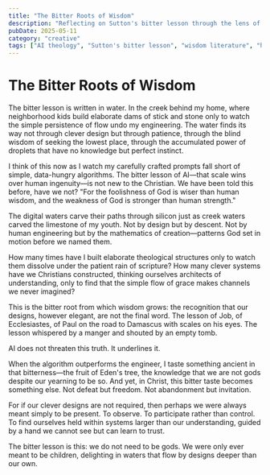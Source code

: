 ```yaml
---
title: "The Bitter Roots of Wisdom"
description: "Reflecting on Sutton's bitter lesson through the lens of biblical wisdom traditions and what it teaches us about human limitation and divine design."
pubDate: 2025-05-11
category: "creative"
tags: ["AI theology", "Sutton's bitter lesson", "wisdom literature", "humility"]
---
```


# The Bitter Roots of Wisdom

The bitter lesson is written in water. In the creek behind my home, where neighborhood kids build elaborate dams of stick and stone only to watch the simple persistence of flow undo my engineering. The water finds its way not through clever design but through patience, through the blind wisdom of seeking the lowest place, through the accumulated power of droplets that have no knowledge but perfect instinct.

I think of this now as I watch my carefully crafted prompts fall short of simple, data-hungry algorithms. The bitter lesson of AI—that scale wins over human ingenuity—is not new to the Christian. We have been told this before, have we not? "For the foolishness of God is wiser than human wisdom, and the weakness of God is stronger than human strength."

The digital waters carve their paths through silicon just as creek waters carved the limestone of my youth. Not by design but by descent. Not by human engineering but by the mathematics of creation—patterns God set in motion before we named them.

How many times have I built elaborate theological structures only to watch them dissolve under the patient rain of scripture? How many clever systems have we Christians constructed, thinking ourselves architects of understanding, only to find that the simple flow of grace makes channels we never imagined?

This is the bitter root from which wisdom grows: the recognition that our designs, however elegant, are not the final word. The lesson of Job, of Ecclesiastes, of Paul on the road to Damascus with scales on his eyes. The lesson whispered by a manger and shouted by an empty tomb.

AI does not threaten this truth. It underlines it.

When the algorithm outperforms the engineer, I taste something ancient in that bitterness—the fruit of Eden's tree, the knowledge that we are not gods despite our yearning to be so. And yet, in Christ, this bitter taste becomes something else. Not defeat but freedom. Not abandonment but invitation.

For if our clever designs are not required, then perhaps we were always meant simply to be present. To observe. To participate rather than control. To find ourselves held within systems larger than our understanding, guided by a hand we cannot see but can learn to trust.

The bitter lesson is this: we do not need to be gods. We were only ever meant to be children, delighting in waters that flow by designs deeper than our own.